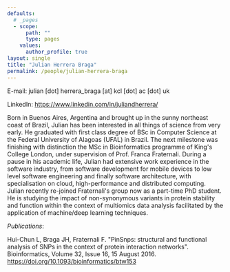 ```yaml
---
defaults:
  # _pages
  - scope:
      path: ""
      type: pages
    values:
      author_profile: true
layout: single
title: "Julian Herrera Braga"
permalink: /people/julian-herrera-braga
---
```


E-mail: julian [dot] herrera_braga [at] kcl [dot] ac [dot] uk

LinkedIn: <https://www.linkedin.com/in/juliandherrera/>

Born in Buenos Aires, Argentina and brought up in the sunny northeast coast of Brazil, Julian has been interested in all things of science from very early. He graduated with first class degree of BSc in Computer Science at the Federal University of Alagoas (UFAL) in Brazil. The next milestone was finishing with distinction the MSc in Bioinformatics programme of King's College London, under supervision of Prof. Franca Fraternali. During a pause in his academic life, Julian had extensive work experience in the software industry, from software development for mobile devices to low level software engineering and finally software architecture, with specialisation on cloud, high-performance and distributed computing. Julian recently re-joined Fraternali's group now as a part-time PhD student. He is studying the impact of non-synonymous variants in protein stability and function within the context of multiomics data analysis facilitated by the application of machine/deep learning techniques.

*Publications*:

Hui-Chun L, Braga JH, Fraternali F. "PinSnps: structural and functional analysis of SNPs in the context of protein interaction networks". Bioinformatics, Volume 32, Issue 16, 15 August 2016. <https://doi.org/10.1093/bioinformatics/btw153>

